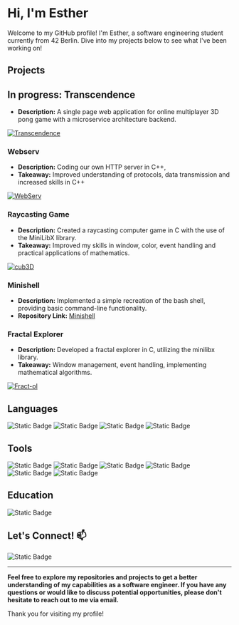 # Hi, I'm Esther

Welcome to my GitHub profile! I'm Esther, a software engineering student currently from 42 Berlin. Dive into my projects below to see what I've been working on!

## Projects

## In progress: Transcendence
- **Description:** A single page web application for online multiplayer 3D pong game with a microservice architecture backend.

[![Transcendence](https://github-readme-stats.vercel.app/api/pin/?username=theozanchi&repo=42_Berlin_ft_transcendence&border_color=7F3FBF&bg_color=0D1117&title_color=C9D1D9&text_color=8B949E&icon_color=7F3FBF)](https://github.com/theozanchi/42_Berlin_ft_transcendence)

### Webserv
- **Description:** Coding our own HTTP server in C++, 
- **Takeaway:** Improved understanding of protocols, data transmission and increased skills in C++

[![WebServ](https://github-readme-stats.vercel.app/api/pin/?username=emollebr&repo=webserv&border_color=7F3FBF&bg_color=0D1117&title_color=C9D1D9&text_color=8B949E&icon_color=7F3FBF)](https://github.com/emollebr/webserv)

### Raycasting Game

- **Description:** Created a raycasting computer game in C with the use of the MiniLibX library.
- **Takeaway:** Improved my skills in window, color, event handling and practical applications of mathematics.

[![cub3D](https://github-readme-stats.vercel.app/api/pin/?username=emollebr&repo=cub3d&border_color=7F3FBF&bg_color=0D1117&title_color=C9D1D9&text_color=8B949E&icon_color=7F3FBF)](https://github.com/emollebr/cub3d)

### Minishell

- **Description:** Implemented a simple recreation of the bash shell, providing basic command-line functionality.
- **Repository Link:** [Minishell](https://github.com/cariestevez/minishell)

### Fractal Explorer

- **Description:** Developed a fractal explorer in C, utilizing the minilibx library.
- **Takeaway:** Window management, event handling, implementing mathematical algorithms.

[![Fract-ol](https://github-readme-stats.vercel.app/api/pin/?username=emollebr&repo=fract-ol&border_color=7F3FBF&bg_color=0D1117&title_color=C9D1D9&text_color=8B949E&icon_color=7F3FBF)](https://github.com/emollebr/fract-ol)

## Languages
![Static Badge](https://img.shields.io/badge/C-darkblue?style=for-the-badge&logo=c) ![Static Badge](https://img.shields.io/badge/C%2B%2B-blue?style=for-the-badge&logo=c%2B%2B) ![Static Badge](https://img.shields.io/badge/python-lightyellow?style=for-the-badge&logo=python) ![Static Badge](https://img.shields.io/badge/javascript-black?style=for-the-badge&logo=javascript)

## Tools
![Static Badge](https://img.shields.io/badge/Docker-lightblue?style=for-the-badge&logo=docker) ![Static Badge](https://img.shields.io/badge/Django-darkgreen?style=for-the-badge&logo=Django) ![Static Badge](https://img.shields.io/badge/VirtualBox-blue?style=for-the-badge&logo=virtualbox) ![Static Badge](https://img.shields.io/badge/PostgreSQL-white?style=for-the-badge&logo=postgresql) ![Static Badge](https://img.shields.io/badge/Visual_Studio-blue?style=for-the-badge&logo=visualstudio) ![Static Badge](https://img.shields.io/badge/Git-black?style=for-the-badge&logo=Git)

## Education
![Static Badge](https://img.shields.io/badge/Berlin-Software_Engineering-black?style=for-the-badge&logo=42)

## Let's Connect! 📫
![Static Badge](https://img.shields.io/badge/Email-esthers%40live.dk-purple?style=for-the-badge&labelColor=orange)

---

**Feel free to explore my repositories and projects to get a better understanding of my capabilities as a software engineer. If you have any questions or would like to discuss potential opportunities, please don't hesitate to reach out to me via email.**

Thank you for visiting my profile!

<!---
emollebr/emollebr is a ✨ special ✨ repository because its `README.md` (this file) appears on your GitHub profile.
You can click the Preview link to take a look at your changes.
--->
